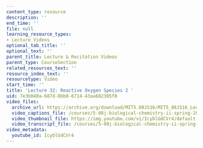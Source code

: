 ```yaml
---
content_type: resource
description: ''
end_time: ''
file: null
learning_resource_types:
- Lecture Videos
optional_tab_title: ''
optional_text: ''
parent_title: Lecture & Recitation Videos
parent_type: CourseSection
related_resources_text: ''
resource_index_text: ''
resourcetype: Video
start_time: ''
title: 'Lecture 32: Reactive Oxygen Species 2 '
uid: 7e3b040a-687d-0bb0-6714-43aa682305f8
video_files:
  archive_url: https://archive.org/download/MIT5.08JS16/MIT5_08JS16_Lecture_32_300k.mp4
  video_captions_file: /courses/5-08j-biological-chemistry-ii-spring-2016/260b89a73d4055b2862389a312d97eef_IcyblGdCVr4.vtt
  video_thumbnail_file: https://img.youtube.com/vi/IcyblGdCVr4/default.jpg
  video_transcript_file: /courses/5-08j-biological-chemistry-ii-spring-2016/e949e4503821ab0083af8884f07aa3b9_IcyblGdCVr4.pdf
video_metadata:
  youtube_id: IcyblGdCVr4
---
```

